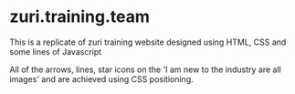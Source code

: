 # zuri.training.team
 This is a replicate of zuri training website designed using HTML, CSS and some lines of Javascript

All of the arrows, lines, star icons on the 'I am new to the industry are all images' and are achieved using CSS positioning.
